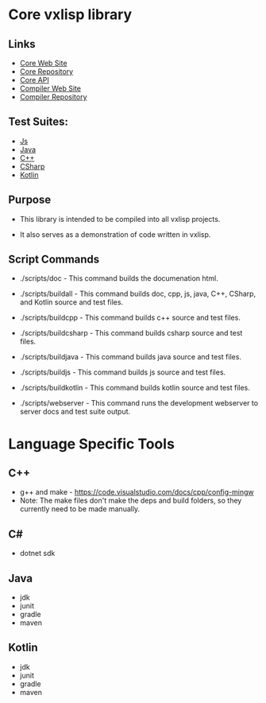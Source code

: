 # Core vxlisp library

## Links
* [Core Web Site](https://vyridian.github.io/vxlisp-vxcore)
* [Core Repository](https://github.com/Vyridian/vxlisp-vxcore)
* [Core API](https://vyridian.github.io/vxlisp-vxcore/build/doc/doc.html)
* [Compiler Web Site](https://vyridian.github.io/vxlisp)
* [Compiler Repository](https://github.com/Vyridian/vxlisp)

## Test Suites:
* [Js](https://vyridian.github.io/vxlisp-vxcore/public/testjs.html)
* [Java](https://vyridian.github.io/vxlisp-vxcore/build/java/src/test/resources/testsuite.html)
* [C++](https://vyridian.github.io/vxlisp-vxcore/build/cpp/src/test/resources/testsuite.html)
* [CSharp](https://vyridian.github.io/vxlisp-vxcore/build/csharp/test/resources/testsuite.html)
* [Kotlin](https://vyridian.github.io/vxlisp-vxcore/build/kotlin/app/src/test/kotlin/resources/testsuite.html)

## Purpose

* This library is intended to be compiled into all vxlisp projects.

* It also serves as a demonstration of code written in vxlisp.

## Script Commands

* ./scripts/doc - This command builds the documenation html.

* ./scripts/buildall - This command builds doc, cpp, js, java, C++, CSharp, and Kotlin source and test files.

* ./scripts/buildcpp - This command builds c++ source and test files.

* ./scripts/buildcsharp - This command builds csharp source and test files.

* ./scripts/buildjava - This command builds java source and test files.

* ./scripts/buildjs - This command builds js source and test files.

* ./scripts/buildkotlin - This command builds kotlin source and test files.

* ./scripts/webserver - This command runs the development webserver to server docs and test suite output.

# Language Specific Tools

## C++
* g++ and make - https://code.visualstudio.com/docs/cpp/config-mingw
* Note: The make files don't make the deps and build folders, so they currently need to be made manually.

## C#
* dotnet sdk

## Java
* jdk
* junit
* gradle
* maven

## Kotlin
* jdk
* junit
* gradle
* maven
